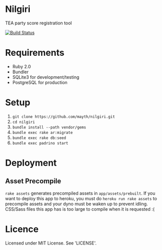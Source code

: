 Nilgiri
=======

TEA party score registration tool

[![Build Status](https://travis-ci.org/mayth/nilgiri.png?branch=master)](https://travis-ci.org/mayth/nilgiri)

Requirements
============

* Ruby 2.0
* Bundler
* SQLite3 for development/testing
* PostgreSQL for production

Setup
=====

1. `git clone https://github.com/mayth/nilgiri.git`
2. `cd nilgiri`
3. `bundle install --path vendor/gems`
4. `bundle exec rake ar:migrate`
5. `bundle exec rake db:seed`
6. `bundle exec padrino start`

Deployment
==========

Asset Precompile
----------------

`rake assets` generates precompiled assets in `app/assets/prebuilt`.
If you want to deploy this app to heroku, you must do `heroku run rake assets`
to precompile assets and your dyno must be waken up to prevent idling.
CSS/Sass files this app has is too large to compile when it is requested :(

Licence
=======
Licensed under MIT License. See 'LICENSE'.
